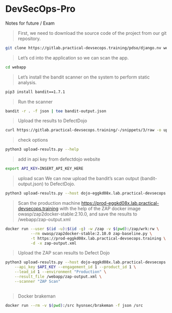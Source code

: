 # DevSecOps-Pro
Notes for future / Exam

> First, we need to download the source code of the project from our git repository.

```bash
git clone https://gitlab.practical-devsecops.training/pdso/django.nv webapp
```

> Let’s cd into the application so we can scan the app.

```bash
cd webapp
```

> Let’s install the bandit scanner on the system to perform static analysis.

```bash
pip3 install bandit==1.7.1
```

> Run the scanner

```bash
bandit -r . -f json | tee bandit-output.json
```

> Upload the results to DefectDojo

```bash
curl https://gitlab.practical-devsecops.training/-/snippets/3/raw -o upload-results.py
```

> check options
```bash
python3 upload-results.py --help
```

> add in api key from defectdojo website 
```bash
export API_KEY=INSERT_API_KEY_HERE
```
> upload scan We can now upload the bandit’s scan output (bandit-output.json) to DefectDojo.
```bash
python3 upload-results.py --host dojo-eggkd08x.lab.practical-devsecops.training --api_key $API_KEY --engagement_id 1 --product_id 1 --lead_id 1 --environment "Production" --result_file bandit-output.json --scanner "Bandit Scan"
```


> Scan the production machine https://prod-eggkd08x.lab.practical-devsecops.training with the help of the ZAP docker image owasp/zap2docker-stable:2.10.0, and save the results to /webapp/zap-output.xml

```bash 
docker run --user $(id -u):$(id -g) -w /zap -v $(pwd):/zap/wrk:rw \
           --rm owasp/zap2docker-stable:2.10.0 zap-baseline.py \
           -t https://prod-eggkd08x.lab.practical-devsecops.training \
           -d -x zap-output.xml
```

> Upload the ZAP scan results to Defect Dojo

```bash
python3 upload-results.py --host dojo-eggkd08x.lab.practical-devsecops.training \
    --api_key $API_KEY --engagement_id 1 --product_id 1 \
    --lead_id 1 --environment "Production" \
    --result_file /webapp/zap-output.xml \
    --scanner "ZAP Scan"
    
```

>Docker brakeman
```bash
docker run --rm -v $(pwd):/src hysnsec/brakeman -f json /src
```
